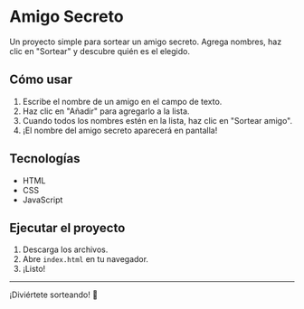 # Amigo Secreto

Un proyecto simple para sortear un amigo secreto. Agrega nombres, haz clic en "Sortear" y descubre quién es el elegido.

## Cómo usar

1. Escribe el nombre de un amigo en el campo de texto.
2. Haz clic en "Añadir" para agregarlo a la lista.
3. Cuando todos los nombres estén en la lista, haz clic en "Sortear amigo".
4. ¡El nombre del amigo secreto aparecerá en pantalla!

## Tecnologías

- HTML
- CSS
- JavaScript

## Ejecutar el proyecto

1. Descarga los archivos.
2. Abre `index.html` en tu navegador.
3. ¡Listo!

---

¡Diviértete sorteando! 🎉
